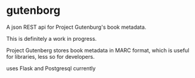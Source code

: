 # gutenborg
A json REST api for Project Gutenburg's book metadata.

This is definitely a work in progress.

Project Gutenberg stores book metadata in MARC format, which is useful for
libraries, less so for developers.

uses Flask and Postgresql currently





